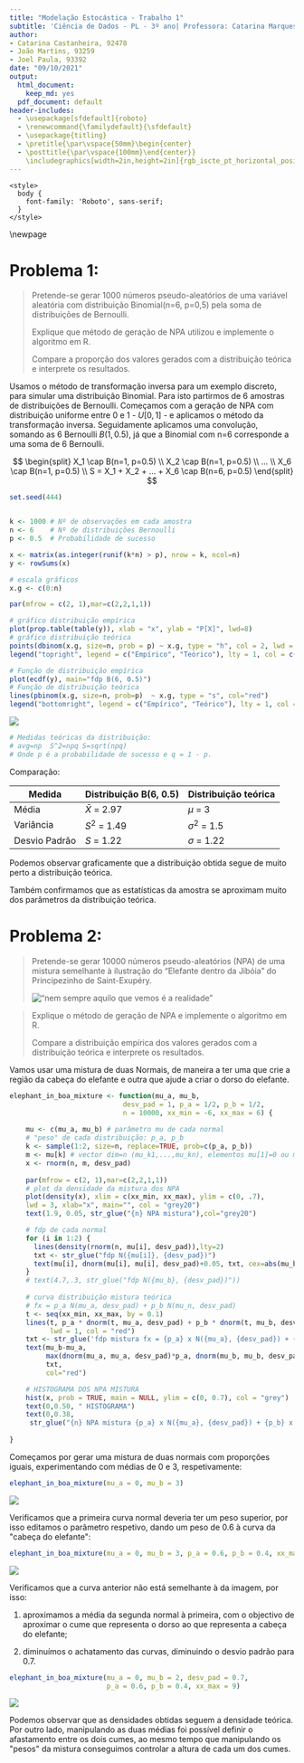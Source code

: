 ```yaml
---
title: "Modelação Estocástica - Trabalho 1"
subtitle: 'Ciência de Dados - PL - 3º ano| Professora: Catarina Marques'
author: 
- Catarina Castanheira, 92478
- João Martins, 93259
- Joel Paula, 93392
date: "09/10/2021"
output:
  html_document: 
    keep_md: yes
  pdf_document: default
header-includes:
  - \usepackage[sfdefault]{roboto}
  - \renewcommand{\familydefault}{\sfdefault}
  - \usepackage{titling}
  - \pretitle{\par\vspace{50mm}\begin{center}
  - \posttitle{\par\vspace{100mm}\end{center}}
    \includegraphics[width=2in,height=2in]{rgb_iscte_pt_horizontal_positive.png}\LARGE\\}
---
```


<!-- get the required files from 3rd party sources -->
<link href='http://fonts.googleapis.com/css?family=Roboto' rel='stylesheet' type='text/css'> <!-- use the font -->

```{=html}
<style>
  body {
    font-family: 'Roboto', sans-serif;
  }
</style>
```
\newpage



# Problema 1:

> Pretende-se gerar 1000 números pseudo-aleatórios de uma variável aleatória com distribuição Binomial(n=6, p=0,5) pela soma de distribuições de Bernoulli. 
>
> Explique que método de geração de NPA utilizou e implemente o algoritmo em R. 
>
> Compare a proporção dos valores gerados com a distribuição teórica e interprete os resultados.


Usamos o método de transformação inversa para um exemplo discreto, para simular uma distribuição Binomial. Para isto partirmos de 6 amostras de distribuições de Bernoulli. Começamos com a geração de NPA com distribuição uniforme entre 0 e 1 - $U[0,1]$ - e aplicamos o método da transformação inversa. Seguidamente aplicamos uma convolução, somando as 6 Bernoulli $B(1, 0.5)$, já que a Binomial com n=6 corresponde a uma soma de 6 Bernoulli.

$$
\begin{split}
X_1 \cap B(n=1, p=0.5) \\
X_2 \cap B(n=1, p=0.5) \\
... \\
X_6 \cap B(n=1, p=0.5) \\
S = X_1 + X_2 + ... + X_6 \cap B(n=6, p=0.5)
\end{split}
$$


```r
set.seed(444)


k <- 1000 # Nº de observações em cada amostra
n <- 6    # Nº de distribuições Bernoulli
p <- 0.5  # Probabilidade de sucesso

x <- matrix(as.integer(runif(k*n) > p), nrow = k, ncol=n)
y <- rowSums(x)

# escala gráficos
x.g <- c(0:n)

par(mfrow = c(2, 1),mar=c(2,2,1,1))

# gráfico distribuição empírica
plot(prop.table(table(y)), xlab = "x", ylab = "P[X]", lwd=8)
# gráfico distribuição teórica
points(dbinom(x.g, size=n, prob = p) ~ x.g, type = "h", col = 2, lwd = 2)
legend("topright", legend = c("Empírico", "Teórico"), lty = 1, col = c(1, 2))

# Função de distribuição empírica
plot(ecdf(y), main="fdp B(6, 0.5)")
# Função de distribuição teórica
lines(pbinom(x.g, size=n, prob=p)  ~ x.g, type = "s", col="red")
legend("bottomright", legend = c("Empírico", "Teórico"), lty = 1, col = c(1, 2))
```

![](Trabalho-1_files/figure-html/cars-1.png)<!-- -->

```r
# Medidas teóricas da distribuição:
# avg=np  S^2=npq S=sqrt(npq) 
# Onde p é a probabilidade de sucesso e q = 1 - p.
```

Comparação:

| Medida        |Distribuição     B(6, 0.5)         | Distribuição teórica                     |
|---------------|-----------------------------------|------------------------------------------|
| Média         | $\bar{X}$ = 2.97 | $\mu$ = 3                          |
| Variância     | $S^2$ = 1.49      | $\sigma^2$ = 1.5               |
| Desvio Padrão | $S$ = 1.22         | $\sigma$ = 1.22 |

Podemos observar graficamente que a distribuição obtida segue de muito perto a distribuição teórica.

Também confirmamos que as estatísticas da amostra se aproximam muito dos parâmetros da distribuição teórica.


# Problema 2:

> Pretende-se gerar 10000 números pseudo-aleatórios (NPA) de uma mistura semelhante à ilustração
do “Elefante dentro da Jibóia” do Principezinho de Saint-Exupéry.
>
> ![“nem sempre aquilo que vemos é a realidade”](elephant_saint_exupery.png)

> Explique o método de geração de NPA e implemente o algoritmo em R.
> 
> Compare a distribuição empírica dos valores gerados com a distribuição teórica e interprete os
resultados.

Vamos usar uma mistura de duas Normais, de maneira a ter uma que crie a região da cabeça do elefante e outra que ajude a criar o dorso do elefante.


```r
elephant_in_boa_mixture <- function(mu_a, mu_b, 
                            desv_pad = 1, p_a = 1/2, p_b = 1/2, 
                            n = 10000, xx_min = -6, xx_max = 6) {
    
    mu <- c(mu_a, mu_b) # parâmetro mu de cada normal
    # "peso" de cada distribuição: p_a, p_b
    k <- sample(1:2, size=n, replace=TRUE, prob=c(p_a, p_b))
    m <- mu[k] # vector dim=n (mu_k1,...,mu_kn), elementos mu[1]=0 ou mu[2]=3
    x <- rnorm(n, m, desv_pad) 
    
    par(mfrow = c(2, 1),mar=c(2,2,1,1))
    # plot da densidade da mistura dos NPA
    plot(density(x), xlim = c(xx_min, xx_max), ylim = c(0, .7),
    lwd = 3, xlab="x", main="", col = "grey20")
    text(1.9, 0.05, str_glue("{n} NPA mistura"),col="grey20")

    # fdp de cada normal
    for (i in 1:2) {
      lines(density(rnorm(n, mu[i], desv_pad)),lty=2)
      txt <- str_glue("fdp N({mu[i]}, {desv_pad})")
      text(mu[i], dnorm(mu[i], mu[i], desv_pad)+0.05, txt, cex=abs(mu_b-mu_a)/3)
    }
    # text(4.7,.3, str_glue("fdp N({mu_b}, {desv_pad})"))
    
    # curva distribuição mistura teórica
    # fx = p_a N(mu_a, desv_pad) + p_b N(mu_n, desv_pad)
    t <- seq(xx_min, xx_max, by = 0.1)
    lines(t, p_a * dnorm(t, mu_a, desv_pad) + p_b * dnorm(t, mu_b, desv_pad), 
          lwd = 1, col = "red")
    txt <- str_glue('fdp mistura fx = {p_a} x N({mu_a}, {desv_pad}) + {p_b} x N({mu_b}, {desv_pad})')
    text(mu_b-mu_a, 
         max(dnorm(mu_a, mu_a, desv_pad)*p_a, dnorm(mu_b, mu_b, desv_pad)*p_b)+0.05, 
         txt, 
         col="red")

    # HISTOGRAMA DOS NPA MISTURA
    hist(x, prob = TRUE, main = NULL, ylim = c(0, 0.7), col = "grey")
    text(0,0.50, " HISTOGRAMA")
    text(0,0.38, 
     str_glue("{n} NPA mistura {p_a} x N({mu_a}, {desv_pad}) + {p_b} x N({mu_b}, {desv_pad})"))
    
}
```

Começamos por gerar uma mistura de duas normais com proporções iguais, experimentando com médias de 0 e 3, respetivamente:

```r
elephant_in_boa_mixture(mu_a = 0, mu_b = 3)
```

![](Trabalho-1_files/figure-html/unnamed-chunk-2-1.png)<!-- -->


Verificamos que a primeira curva normal deveria ter um peso superior, por isso editamos o parâmetro respetivo, dando um peso de 0.6  à curva da "cabeça do elefante":

```r
elephant_in_boa_mixture(mu_a = 0, mu_b = 3, p_a = 0.6, p_b = 0.4, xx_max = 9)
```

![](Trabalho-1_files/figure-html/unnamed-chunk-3-1.png)<!-- -->

Verificamos que a curva anterior não está semelhante à da imagem, por isso:

 1. aproximamos a média da segunda normal à primeira, com o objectivo de aproximar o cume que representa o dorso ao que representa a cabeça do elefante;
 
 2. diminuímos o achatamento das curvas, diminuindo o desvio padrão para 0.7.
 

```r
elephant_in_boa_mixture(mu_a = 0, mu_b = 2, desv_pad = 0.7, 
                        p_a = 0.6, p_b = 0.4, xx_max = 9)
```

![](Trabalho-1_files/figure-html/unnamed-chunk-4-1.png)<!-- -->

Podemos observar que as densidades obtidas seguem a densidade teórica. Por outro lado, manipulando as duas médias foi possível definir o afastamento entre os dois cumes, ao mesmo tempo que manipulando os "pesos" da mistura conseguimos controlar a altura de cada um dos cumes.


